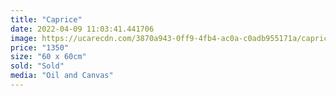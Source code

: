 ```yaml
---
title: "Caprice"
date: 2022-04-09 11:03:41.441706
image: https://ucarecdn.com/3870a943-0ff9-4fb4-ac0a-c0adb955171a/caprice.jpg
price: "1350"
size: "60 x 60cm"
sold: "Sold"
media: "Oil and Canvas"
---
```


